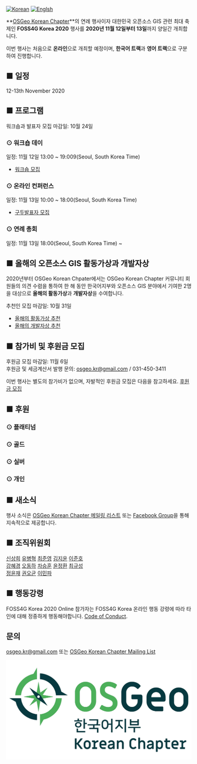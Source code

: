 [![Korean](https://img.shields.io/badge/language-Korean-blue.svg)](https://foss4g.osgeo.kr/)
[![Englsh](https://img.shields.io/badge/language-English-orange.svg)](en)

**[OSGeo Korean Chapter](https://www.osgeo.kr/)**의 연례 행사이자 대한민국 오픈소스 GIS 관련 최대 축제인 **FOSS4G Korea 2020** 행사를 **2020년 11월 12일부터 13일**까지 양일간 개최합니다.

이번 행사는 처음으로 **온라인**으로 개최할 예정이며, **한국어 트랙**과 **영어 트랙**으로 구분하여 진행합니다.

## ■ 일정
12-13th November 2020


## ■ 프로그램
워크숍과 발표자 모집 마감일: 10월 24일

### ⊙ 워크숍 데이
일정: 11월 12일 13:00 ~ 19:009(Seoul, South Korea Time)
  - [워크숍 모집]()

### ⊙ 온라인 컨퍼런스
일정: 11월 13일 10:00 ~ 18:00(Seoul, South Korea Time)
  - [구두발표자 모집]()

### ⊙ 연례 총회
일정: 11월 13일 18:00(Seoul, South Korea Time) ~

## ■ 올해의 오픈소스 GIS 활동가상과 개발자상
2020년부터 OSGeo Korean Chpater에서는 OSGeo Korean Chapter 커뮤니티 회원들의 의견 수렴을 통하여
한 해 동안 한국어지부와 오픈소스 GIS 분야에서 기여한 2명을 대상으로 **올해의 활동가상**과 **개발자상**을 수여합니다.

추천인 모집 마감일: 10월 31일
  - [올해의 활동가상 추천]()
  - [올해의 개발자상 추천]()

## ■ 참가비 및 후원금 모집
후원금 모집 마감일: 11월 6일    
후원금 및 세금계산서 발행 문의: osgeo.kr@gmail.com / 031-450-3411     

이번 행사는 별도의 참가비가 없으며, 자발적인 후원금 모집은 다음을 참고하세요. [후원금 모집](sponsor)

## ■ 후원

### ⊙ 플래티넘


### ⊙ 골드


### ⊙ 실버


### ⊙ 개인

## ■ 새소식
행사 소식은 [OSGeo Korean Chapter 메일링 리스트](http://groups.google.com/group/osgeo-kr) 또는 [Facebook Group](https://www.facebook.com/groups/OSGeoKR)을 통해 지속적으로 제공합니다.

## ■ 조직위원회
[신상희](shshin@gaia3d.com) [유병혁](bhyu@knps.or.kr) [최준영](novacite@gmail.com) [김지윤](aliasgis@gmail.com) [이준호](juno1238@gmail.com)     
[강혜경](hkkang@krihs.re.kr) [오동하](dongha@bdi.re.kr) [차승훈](kacgung@gmail.com) [윤정환](lenablue12@gmail.com) [최규성](kyusung.choi@gmail.com)     
[정윤재](choung12osu@gmail.com) [권오균](kok02@lx.or.kr) [이민파](mapplus@gmail.com)

## ■ 행동강령
FOSS4G Korea 2020 Online 참가자는 FOSS4G Korea 온라인 행동 강령에 따라 타인에 대해 정중하게 행동해야합니다. [Code of Conduct](code-of-conduct).

## 문의
[osgeo.kr@gmail.com](mailto:osgeo.kr@gmail.com) 또는 [OSGeo Korean Chapter Mailing List](http://groups.google.com/group/osgeo-kr)


![OSGeo Korean Chapter](images/osgeo.kr-logo.png)
